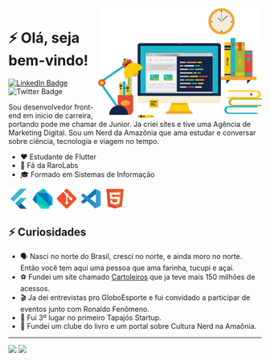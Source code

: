 <img src = "work-station.gif" width = "325px" align = "right">

# ⚡ Olá, seja bem-vindo!
  <div id="badges">
  <a href = "https://github.com/marcelofigueira">
    <img src="https://img.shields.io/badge/LinkedIn-blue?style=for-the-badge&logo=linkedin&logoColor=white" alt="LinkedIn Badge"/>
  </a>
    <img src="https://img.shields.io/badge/Twitter-blue?style=for-the-badge&logo=twitter&logoColor=white" alt="Twitter Badge"/>
</div>

Sou desenvolvedor front-end em inicio de carreira, portando pode me chamar de Junior. Ja criei sites e tive uma Agência de Marketing Digital.
Sou um Nerd da Amazônia que ama estudar e conversar sobre ciência, tecnologia e viagem no tempo.


- ❤ Estudante de Flutter
- 💙 Fã da RaroLabs
- 🎓 Formado em Sistemas de Informação

<div>
 
  
  <img src="https://github.com/devicons/devicon/blob/master/icons/flutter/flutter-original.svg" title="Flutter" alt="Flutter" width="40" height="40"/>&nbsp;
  <img src="https://github.com/devicons/devicon/blob/master/icons/dart/dart-original.svg" title="Dart" alt="Flutter" width="40" height="40"/>&nbsp;
  <img src="https://github.com/devicons/devicon/blob/master/icons/git/git-original.svg" title="Git" alt="Flutter" width="40" height="40"/>&nbsp;
  <img src="https://github.com/devicons/devicon/blob/master/icons/vscode/vscode-original.svg" title="VsCode" alt="Flutter" width="40" height="40"/>&nbsp;
  <img src="https://github.com/devicons/devicon/blob/master/icons/html5/html5-original.svg" title="HTML5" alt="HTML" width="40" height="40"/>&nbsp;
  
  
</div>

##  ⚡ Curiosidades

- 🗣 ​​Nasci no norte do Brasil, cresci no norte, e ainda moro no norte. Então você tem aqui uma pessoa que ama farinha, tucupi e açai.
- ⚽️ ​​Fundei um site chamado [Cartoleiros](https://www.cartoleiros.com.br) que ja teve mais 150 milhôes de acessos.
- 🎬 ​​Ja dei entrevistas pro GloboEsporte e fui convidado a participar de eventos junto com Ronaldo Fenômeno.
- 🔗 ​​Fui 3º lugar no primeiro Tapajós Startup.
- 🖖 ​​Fundei um clube do livro e um portal sobre Cultura Nerd na Amaônia.

---


<div align = "left">
<img height = "200em" src="https://github-readme-stats.vercel.app/api/top-langs/?username=marcelofigueira&show_icons=true&theme=bear&count_private=true"/>
<img height = "200em" src="https://github-readme-stats.vercel.app/api?username=marcelofigueira&show_icons=true&show_icons=true&theme=bear&count_private=true" />
</div>
